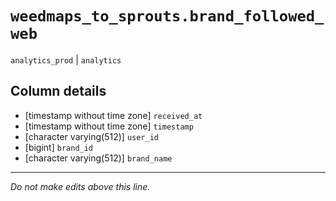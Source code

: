 # `weedmaps_to_sprouts.brand_followed_web`
`analytics_prod` | `analytics`

## Column details
* [timestamp without time zone] `received_at`
* [timestamp without time zone] `timestamp`
* [character varying(512)] `user_id`
* [bigint]    `brand_id`
* [character varying(512)] `brand_name`

-------------------------------------------------------------------------------
*Do not make edits above this line.*
